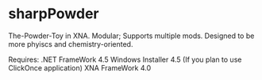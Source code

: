 sharpPowder
===========

The-Powder-Toy in XNA. Modular; Supports multiple mods. Designed to be more phyiscs and chemistry-oriented.

Requires:
.NET FrameWork 4.5
Windows Installer 4.5 (If you plan to use ClickOnce application)
XNA FrameWork 4.0